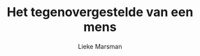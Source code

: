 ---
title: "Het tegenovergestelde van een mens"
author: "Lieke Marsman"
isbn: "9025446345"
isbn13: "9789025446345"
rating: "4"
publisher: "Atlas Contact"
pages: "175"
publishYear: "2017"
read: "2020"
goodreads_id: "34538270"
language: "nl"
---